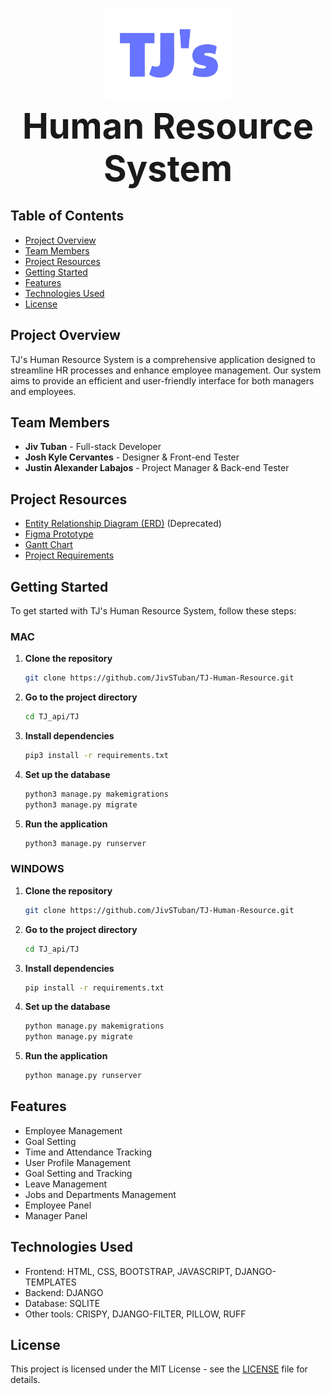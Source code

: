 <h1 align="center">
  <img src="./TJ_logo.png" alt="Project Logo" width="200" /><br />
  <span style="font-size: 2em; font-weight: bold;">Human Resource System</span>
</h1>

## Table of Contents
- [Project Overview](#project-overview)
- [Team Members](#team-members)
- [Project Resources](#project-resources)
- [Getting Started](#getting-started)
- [Features](#features)
- [Technologies Used](#technologies-used)
- [License](#license)

## Project Overview

TJ's Human Resource System is a comprehensive application designed to streamline HR processes and enhance employee management. Our system aims to provide an efficient and user-friendly interface for both managers and employees.

## Team Members

- **Jiv Tuban** - Full-stack Developer
- **Josh Kyle Cervantes** - Designer & Front-end Tester
- **Justin Alexander Labajos** - Project Manager & Back-end Tester

## Project Resources

- [Entity Relationship Diagram (ERD)](https://lucid.app/lucidchart/013b6572-5ae9-4f4a-bb3d-d02daf6ee185/edit?viewport_loc=-4894%2C4653%2C2528%2C1520%2C0_0&invitationId=inv_4a4705f6-0406-42c7-bb19-8468e7325180) (Deprecated)
- [Figma Prototype](https://www.figma.com/design/vYqzDNNCFrjzlPUTO85SRz/TJ's?node-id=0-1&t=kUjXV1fHD6GGX0YA-1)
- [Gantt Chart](https://docs.google.com/spreadsheets/d/1PTAUDENq60aPlKM9Gkx5v6iif7RqV7ZHYX3kAwddXdo/edit#gid=187229779)
- [Project Requirements](https://docs.google.com/document/d/1L9y0qh8n7GNmuDfBt7LZExpDAC30pVNC1ANz6pzKzRE/edit)

## Getting Started

To get started with TJ's Human Resource System, follow these steps:

### MAC

1. **Clone the repository**  
   ```bash
   git clone https://github.com/JivSTuban/TJ-Human-Resource.git
   ```

2. **Go to the project directory**  
   ```bash
   cd TJ_api/TJ
   ```

3. **Install dependencies**  
   ```bash
   pip3 install -r requirements.txt
   ```

4. **Set up the database**  

   ```bash
   python3 manage.py makemigrations
   python3 manage.py migrate
   ```

5. **Run the application**
    ```bash
    python3 manage.py runserver
    ```

### WINDOWS

1. **Clone the repository**  
   ```bash
   git clone https://github.com/JivSTuban/TJ-Human-Resource.git
   ```

2. **Go to the project directory**  
   ```bash
   cd TJ_api/TJ
   ```

3. **Install dependencies**  
   ```bash
   pip install -r requirements.txt
   ```

4. **Set up the database**  

   ```bash
   python manage.py makemigrations
   python manage.py migrate
   ```

5. **Run the application**
    ```bash
    python manage.py runserver
    ```

## Features

- Employee Management
- Goal Setting
- Time and Attendance Tracking
- User Profile Management
- Goal Setting and Tracking
- Leave Management
- Jobs and Departments Management
- Employee Panel
- Manager Panel

## Technologies Used

- Frontend: HTML, CSS, BOOTSTRAP, JAVASCRIPT, DJANGO-TEMPLATES
- Backend: DJANGO
- Database: SQLITE
- Other tools: CRISPY, DJANGO-FILTER, PILLOW, RUFF


## License

This project is licensed under the MIT License - see the [LICENSE](LICENSE) file for details.
